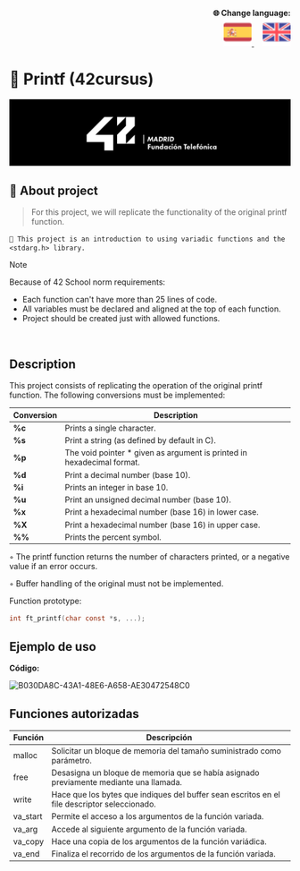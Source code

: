 <p align="end">
   <strong>🌐 Change language:</strong><br>
   <a href="README.es.md">
    <img src="https://github.com/Nachopuerto95/multilang/blob/main/ES.png" alt="Español" width="50">
  </a>&nbsp;&nbsp;&nbsp;
  <a href="/README.md">
    <img src="https://github.com/Nachopuerto95/multilang/blob/main/EN.png" alt="English" width="50">
  </a>
</p>

# 📝 Printf (42cursus)

<img src="https://github.com/Nachopuerto95/multilang/blob/main/42-Madrid%20-%20Edited.jpg">

## 📜 About project

> For this project, we will replicate the functionality of the original printf function.

	🚀 This project is an introduction to using variadic functions and the <stdarg.h> library.

> [!NOTE]  
> Because of 42 School norm requirements:
> * Each function can't have more than 25 lines of code.
> * All variables must be declared and aligned at the top of each function.
> * Project should be created just with allowed functions.
<br>


## Description 

This project consists of replicating the operation of the original printf function. 
The following conversions must be implemented:

| Conversion | Description |
|-------|-----------------------------------------------------------------------------------|
| **%c** | Prints a single character. |
| **%s** | Print a string (as defined by default in C).											|
| **%p** | The void pointer * given as argument is printed in hexadecimal format.								|
| **%d** | Print a decimal number (base 10).																	|
| **%i** | Prints an integer in base 10. |
| **%u** | Print an unsigned decimal number (base 10).               									|
| **%x** | Print a hexadecimal number (base 16) in lower case.                				|
| **%X** | Print a hexadecimal number (base 16) in upper case.                				|
| **%%** | Prints the percent symbol.                 											|

◦ The printf function returns the number of characters printed, or a negative value if an error occurs.

◦ Buffer handling of the original must not be implemented.

Function prototype:
```C
int ft_printf(char const *s, ...);
```

## Ejemplo de uso

<b>Código: </b>

![B030DA8C-43A1-48E6-A658-AE30472548C0](https://user-images.githubusercontent.com/66915274/198844199-3761987c-df3d-4c3d-90d1-e9f30583b83a.jpeg)

## Funciones autorizadas 

| Función | Descripción |
|-------|-----------------------------------------------------------------------------------|
| malloc | Solicitar un bloque de memoria del tamaño suministrado como parámetro.     													|
| free | Desasigna un bloque de memoria que se había asignado previamente mediante una llamada. 											|
| write | Hace que los bytes que indiques del buffer sean escritos en el file descriptor seleccionado.								|
| va_start | Permite el acceso a los argumentos de la función variada.														|
| va_arg | Accede al siguiente argumento de la función variada.               											|
| va_copy | Hace una copia de los argumentos de la función variádica.               									|
| va_end | Finaliza el recorrido de los argumentos de la función variada.                				|

